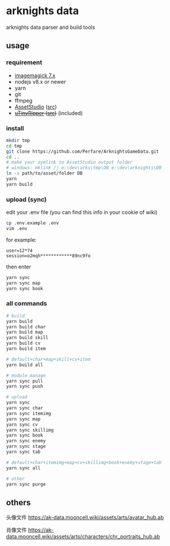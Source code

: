 # arknights data

arknights data parser and build tools

## usage

### requirement

- [imagemagick 7.x](https://imagemagick.org/script/download.php)
- nodejs v8.x or newer
- yarn
- git
- ffmpeg
- [AssetStudio](https://ci.appveyor.com/project/Perfare/assetstudio/branch/master/artifacts) ([src](https://github.com/Perfare/AssetStudio))
- <s>[uTinyRipper](https://sourceforge.net/projects/utinyripper/files/) ([src](https://github.com/mafaca/UtinyRipper))</s> (included)

### install

```bash
mkdir tmp
cd tmp
git clone https://github.com/Perfare/ArknightsGameData.git
cd ..
# make your symlink to AssetStudio output folder
# windows: mklink /j e:\dev\arks\tmp\DB e:\dev\arknights\DB
ln -s path/to/asset/folder DB
yarn
yarn build
```

### upload (sync)

edit your .env file (you can find this info in your cookie of wiki)

```bash
cp .env.example .env
vim .env
```

for example:
```
user=12*74
session=o2mqh************89nc9fo
```

then enter
```bash
yarn sync
yarn sync map
yarn sync book
```

### all commands
```bash
# build
yarn build
yarn build char
yarn build map
yarn build skill
yarn build cv
yarn build item

# default+char+map+skill+cv+item
yarn build all

# module manage
yarn sync pull
yarn sync push

# upload
yarn sync
yarn sync char
yarn sync itemimg
yarn sync map
yarn sync cv
yarn sync skillimg
yarn sync book
yarn sync enemy
yarn sync stage
yarn sync tab

# default+char+itemimg+map+cv+skillimg+book+enemy+stage+tab
yarn sync all

# other
yarn sync purge

```


## others

头像文件
https://ak-data.mooncell.wiki/assets/arts/avatar_hub.ab

肖像文件
https://ak-data.mooncell.wiki/assets/arts/characters/chr_portraits_hub.ab